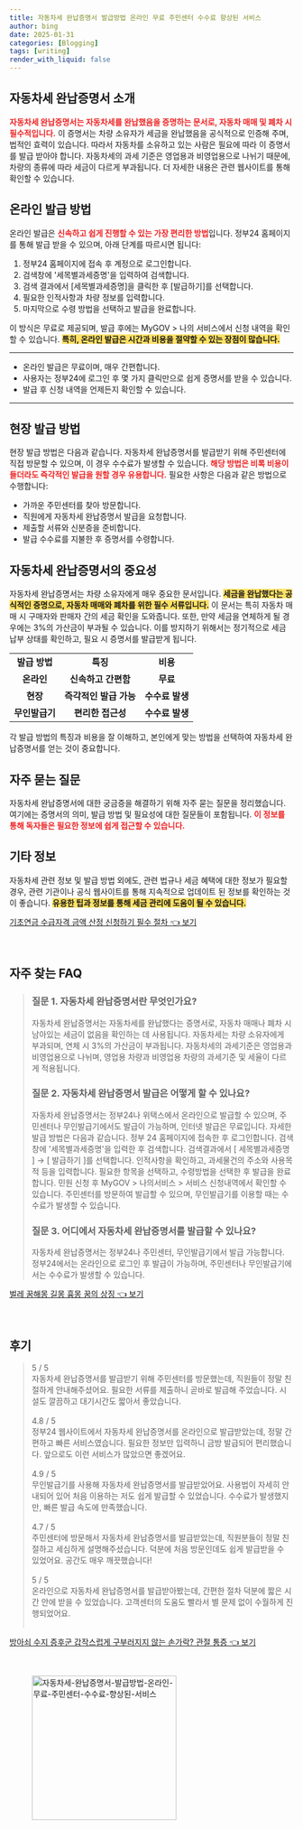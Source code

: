 ```yaml
---
title: 자동차세 완납증명서 발급방법 온라인 무료 주민센터 수수료 향상된 서비스
author: bing
date: 2025-01-31
categories: [Blogging]
tags: [writing]
render_with_liquid: false
---
```



<h2 id='자동차세_완납증명서_소개'>자동차세 완납증명서 소개</h2>

<p><b><span style="color: #ee2323;">자동차세 완납증명서는 자동차세를 완납했음을 증명하는 문서로, 자동차 매매 및 폐차 시 필수적입니다.</span></b> 이 증명서는 차량 소유자가 세금을 완납했음을 공식적으로 인증해 주며, 법적인 효력이 있습니다. 따라서 자동차를 소유하고 있는 사람은 필요에 따라 이 증명서를 발급 받아야 합니다. 자동차세의 과세 기준은 영업용과 비영업용으로 나뉘기 때문에, 차량의 종류에 따라 세금이 다르게 부과됩니다. 더 자세한 내용은 관련 웹사이트를 통해 확인할 수 있습니다.</p>

<h2 id='온라인_발급_방법'>온라인 발급 방법</h2>

<p>온라인 발급은 <b><span style="color: #ee2323;">신속하고 쉽게 진행할 수 있는 가장 편리한 방법</span></b>입니다. 정부24 홈페이지를 통해 발급 받을 수 있으며, 아래 단계를 따르시면 됩니다:</p>

<ol>
    <li>정부24 홈페이지에 접속 후 계정으로 로그인합니다.</li>
    <li>검색창에 '세목별과세증명'을 입력하여 검색합니다.</li>
    <li>검색 결과에서 [세목별과세증명]을 클릭한 후 [발급하기]를 선택합니다.</li>
    <li>필요한 인적사항과 차량 정보를 입력합니다.</li>
    <li>마지막으로 수령 방법을 선택하고 발급을 완료합니다.</li>
</ol>

<p>이 방식은 무료로 제공되며, 발급 후에는 MyGOV > 나의 서비스에서 신청 내역을 확인할 수 있습니다. <b><span style="background-color: #ffe066;">특히, 온라인 발급은 시간과 비용을 절약할 수 있는 장점이 많습니다.</span></b></p>

<hr />

<ul>
    <li>온라인 발급은 무료이며, 매우 간편합니다.</li>
    <li>사용자는 정부24에 로그인 후 몇 가지 클릭만으로 쉽게 증명서를 받을 수 있습니다.</li>
    <li>발급 후 신청 내역을 언제든지 확인할 수 있습니다.</li>
</ul>

<hr />

<h2 id='현장_발급_방법'>현장 발급 방법</h2>

<p>현장 발급 방법은 다음과 같습니다. 자동차세 완납증명서를 발급받기 위해 주민센터에 직접 방문할 수 있으며, 이 경우 수수료가 발생할 수 있습니다. <b><span style="color: #ee2323;">해당 방법은 비록 비용이 들더라도 즉각적인 발급을 원할 경우 유용합니다.</span></b> 필요한 사항은 다음과 같은 방법으로 수행합니다:</p>

<ul>
    <li>가까운 주민센터를 찾아 방문합니다.</li>
    <li>직원에게 자동차세 완납증명서 발급을 요청합니다.</li>
    <li>제출할 서류와 신분증을 준비합니다.</li>
    <li>발급 수수료를 지불한 후 증명서를 수령합니다.</li>
</ul>

<h2 id='자동차세_완납증명서의_중요성'>자동차세 완납증명서의 중요성</h2>

<p>자동차세 완납증명서는 차량 소유자에게 매우 중요한 문서입니다. <b><span style="background-color: #ffe066;">세금을 완납했다는 공식적인 증명으로, 자동차 매매와 폐차를 위한 필수 서류입니다.</span></b> 이 문서는 특히 자동차 매매 시 구매자와 판매자 간의 세금 확인을 도와줍니다. 또한, 만약 세금을 연체하게 될 경우에는 3%의 가산금이 부과될 수 있습니다. 이를 방지하기 위해서는 정기적으로 세금 납부 상태를 확인하고, 필요 시 증명서를 발급받게 됩니다.</p>

<table>
    <tr>
        <td style="text-align: center; height: 17px;"><b>발급 방법</b></td>
        <td style="text-align: center; height: 17px;"><b>특징</b></td>
        <td style="text-align: center; height: 17px;"><b>비용</b></td>
    </tr>
    <tr>
        <td style="text-align: center; height: 17px;"><b>온라인</b></td>
        <td style="text-align: center; height: 17px;"><b>신속하고 간편함</b></td>
        <td style="text-align: center; height: 17px;"><b>무료</b></td>
    </tr>
    <tr>
        <td style="text-align: center; height: 17px;"><b>현장</b></td>
        <td style="text-align: center; height: 17px;"><b>즉각적인 발급 가능</b></td>
        <td style="text-align: center; height: 17px;"><b>수수료 발생</b></td>
    </tr>
    <tr>
        <td style="text-align: center; height: 17px;"><b>무인발급기</b></td>
        <td style="text-align: center; height: 17px;"><b>편리한 접근성</b></td>
        <td style="text-align: center; height: 17px;"><b>수수료 발생</b></td>
    </tr>
</table>

<p>각 발급 방법의 특징과 비용을 잘 이해하고, 본인에게 맞는 방법을 선택하여 자동차세 완납증명서를 얻는 것이 중요합니다.</p>

<h2 id='자주_묻는_질문'>자주 묻는 질문</h2>

<p>자동차세 완납증명서에 대한 궁금증을 해결하기 위해 자주 묻는 질문을 정리했습니다. 여기에는 증명서의 의미, 발급 방법 및 필요성에 대한 질문들이 포함됩니다. <b><span style="color: #ee2323;">이 정보를 통해 독자들은 필요한 정보에 쉽게 접근할 수 있습니다.</span></b></p>

<h2 id='기타_정보'>기타 정보</h2>

<p>자동차세 관련 정보 및 발급 방법 외에도, 관련 법규나 세금 혜택에 대한 정보가 필요할 경우, 관련 기관이나 공식 웹사이트를 통해 지속적으로 업데이트 된 정보를 확인하는 것이 좋습니다. <b><span style="background-color: #ffe066;">유용한 팁과 정보를 통해 세금 관리에 도움이 될 수 있습니다.</span></b></p>


<p><a class="click-button" title="기초연금 수급자격 금액 산정 신청하기 필수 절차" href="https://aptwhite.github.io/posts/%EA%B8%B0%EC%B4%88%EC%97%B0%EA%B8%88-%EC%88%98%EA%B8%89%EC%9E%90%EA%B2%A9-%EA%B8%88%EC%95%A1-%EC%82%B0%EC%A0%95-%EC%8B%A0%EC%B2%AD%ED%95%98%EA%B8%B0-%ED%95%84%EC%88%98-%EC%A0%88%EC%B0%A8/" rel="dofollow">기초연금 수급자격 금액 산정 신청하기 필수 절차 👈 보기</a></p><br>
<h2 id='자주_찾는_FAQ'>자주 찾는 FAQ</h2>
<div itemscope="" itemtype="https://schema.org/FAQPage"> 
<blockquote> 
<div itemscope="" itemprop="mainEntity" itemtype="https://schema.org/Question"> 
<h3 itemprop="name">질문 1. 자동차세 완납증명서란 무엇인가요?</h3> 
<div itemscope="" itemprop="acceptedAnswer" itemtype="https://schema.org/Answer"> 
<span itemprop="text"> 
<p>자동차세 완납증명서는 자동차세를 완납했다는 증명서로, 자동차 매매나 폐차 시 남아있는 세금이 없음을 확인하는 데 사용됩니다. 자동차세는 차량 소유자에게 부과되며, 연체 시 3%의 가산금이 부과됩니다. 자동차세의 과세기준은 영업용과 비영업용으로 나뉘며, 영업용 차량과 비영업용 차량의 과세기준 및 세율이 다르게 적용됩니다.</p> 
</span> 
</div> 
</div> 

<div itemscope="" itemprop="mainEntity" itemtype="https://schema.org/Question"> 
<h3 itemprop="name">질문 2. 자동차세 완납증명서 발급은 어떻게 할 수 있나요?</h3> 
<div itemscope="" itemprop="acceptedAnswer" itemtype="https://schema.org/Answer"> 
<span itemprop="text"> 
<p>자동차세 완납증명서는 정부24나 위택스에서 온라인으로 발급할 수 있으며, 주민센터나 무인발급기에서도 발급이 가능하며, 인터넷 발급은 무료입니다. 자세한 발급 방법은 다음과 같습니다. 정부 24 홈페이지에 접속한 후 로그인합니다. 검색창에 '세목별과세증명'을 입력한 후 검색합니다. 검색결과에서 [ 세목별과세증명 ] → [ 발급하기 ]를 선택합니다. 인적사항을 확인하고, 과세물건의 주소와 사용목적 등을 입력합니다. 필요한 항목을 선택하고, 수령방법을 선택한 후 발급을 완료합니다. 민원 신청 후 MyGOV > 나의서비스 > 서비스 신청내역에서 확인할 수 있습니다. 주민센터를 방문하여 발급할 수 있으며, 무인발급기를 이용할 때는 수수료가 발생할 수 있습니다.</p> 
</span> 
</div> 
</div> 

<div itemscope="" itemprop="mainEntity" itemtype="https://schema.org/Question"> 
<h3 itemprop="name">질문 3. 어디에서 자동차세 완납증명서를 발급할 수 있나요?</h3> 
<div itemscope="" itemprop="acceptedAnswer" itemtype="https://schema.org/Answer"> 
<span itemprop="text"> 
<p>자동차세 완납증명서는 정부24나 주민센터, 무인발급기에서 발급 가능합니다. 정부24에서는 온라인으로 로그인 후 발급이 가능하며, 주민센터나 무인발급기에서는 수수료가 발생할 수 있습니다.</p> 
</span> 
</div> 
</div> 

</blockquote> 
</div>
<p><a class="click-button" title="벌레 꿈해몽 길몽 흉몽 꿈의 상징" href="https://aptwhite.github.io/posts/%EB%B2%8C%EB%A0%88-%EA%BF%88%ED%95%B4%EB%AA%BD-%EA%B8%B8%EB%AA%BD-%ED%9D%89%EB%AA%BD-%EA%BF%88%EC%9D%98-%EC%83%81%EC%A7%95/" rel="dofollow">벌레 꿈해몽 길몽 흉몽 꿈의 상징 👈 보기</a></p><br>
<h2 id='후기'>후기</h2>
<div itemscope itemtype="https://schema.org/Product">
  <blockquote>
  <div itemprop="review" itemscope itemtype="https://schema.org/Review">
      <div itemprop="reviewRating" itemscope itemtype="https://schema.org/Rating"> <span itemprop="ratingValue">5</span> / <span itemprop="bestRating">5</span> </div>
      <span itemprop="reviewBody">자동차세 완납증명서를 발급받기 위해 주민센터를 방문했는데, 직원들이 정말 친절하게 안내해주셨어요. 필요한 서류를 제출하니 곧바로 발급해 주었습니다. 시설도 깔끔하고 대기시간도 짧아서 좋았습니다.</span>
  </div>
  <br>
  <div itemprop="review" itemscope itemtype="https://schema.org/Review">
      <div itemprop="reviewRating" itemscope itemtype="https://schema.org/Rating"> <span itemprop="ratingValue">4.8</span> / <span itemprop="bestRating">5</span> </div>
      <span itemprop="reviewBody">정부24 웹사이트에서 자동차세 완납증명서를 온라인으로 발급받았는데, 정말 간편하고 빠른 서비스였습니다. 필요한 정보만 입력하니 금방 발급되어 편리했습니다. 앞으로도 이런 서비스가 많았으면 좋겠어요.</span>
  </div>
  <br>
  <div itemprop="review" itemscope itemtype="https://schema.org/Review">
      <div itemprop="reviewRating" itemscope itemtype="https://schema.org/Rating"> <span itemprop="ratingValue">4.9</span> / <span itemprop="bestRating">5</span> </div>
      <span itemprop="reviewBody">무인발급기를 사용해 자동차세 완납증명서를 발급받았어요. 사용법이 자세히 안내되어 있어 처음 이용하는 저도 쉽게 발급할 수 있었습니다. 수수료가 발생했지만, 빠른 발급 속도에 만족했습니다.</span>
  </div>
  <br>
  <div itemprop="review" itemscope itemtype="https://schema.org/Review">
      <div itemprop="reviewRating" itemscope itemtype="https://schema.org/Rating"> <span itemprop="ratingValue">4.7</span> / <span itemprop="bestRating">5</span> </div>
      <span itemprop="reviewBody">주민센터에 방문해서 자동차세 완납증명서를 발급받았는데, 직원분들이 정말 친절하고 세심하게 설명해주셨습니다. 덕분에 처음 방문인데도 쉽게 발급받을 수 있었어요. 공간도 매우 깨끗했습니다!</span>
  </div>
  <br>
  <div itemprop="review" itemscope itemtype="https://schema.org/Review">
      <div itemprop="reviewRating" itemscope itemtype="https://schema.org/Rating"> <span itemprop="ratingValue">5</span> / <span itemprop="bestRating">5</span> </div>
      <span itemprop="reviewBody">온라인으로 자동차세 완납증명서를 발급받아봤는데, 간편한 절차 덕분에 짧은 시간 안에 받을 수 있었습니다. 고객센터의 도움도 빨라서 별 문제 없이 수월하게 진행되었어요.</span>
  </div>
  <br>
  </blockquote>
</div>
<p><a class="click-button" title="방아쇠 수지 증후군 갑작스럽게 구부러지지 않는 손가락? 관절 통증" href="https://aptwhite.github.io/posts/%EB%B0%A9%EC%95%84%EC%87%A0-%EC%88%98%EC%A7%80-%EC%A6%9D%ED%9B%84%EA%B5%B0-%EA%B0%91%EC%9E%91%EC%8A%A4%EB%9F%BD%EA%B2%8C-%EA%B5%AC%EB%B6%80%EB%9F%AC%EC%A7%80%EC%A7%80-%EC%95%8A%EB%8A%94-%EC%86%90%EA%B0%80%EB%9D%BD-%EA%B4%80%EC%A0%88-%ED%86%B5%EC%A6%9D/" rel="dofollow">방아쇠 수지 증후군 갑작스럽게 구부러지지 않는 손가락? 관절 통증 👈 보기</a></p><br>
<figure class="image"><img src="https://aptwhite.github.io/assets/img/thumbnail/자동차세-완납증명서-발급방법-온라인-무료-주민센터-수수료-향상된-서비스.webp" alt="자동차세-완납증명서-발급방법-온라인-무료-주민센터-수수료-향상된-서비스" width="256" height="256"></figure>